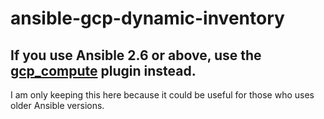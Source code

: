 # ansible-gcp-dynamic-inventory


## If you use Ansible 2.6 or above, use the [gcp_compute](https://docs.ansible.com/ansible/latest/plugins/inventory/gcp_compute.html) plugin instead.

I am only keeping this here because it could be useful for those who uses older Ansible versions.
